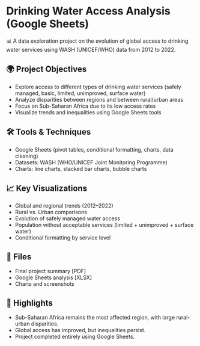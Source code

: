 
# Drinking Water Access Analysis (Google Sheets)

📊 A data exploration project on the evolution of global access to drinking water services using WASH (UNICEF/WHO) data from 2012 to 2022.

## 🌍 Project Objectives

- Explore access to different types of drinking water services (safely managed, basic, limited, unimproved, surface water)
- Analyze disparities between regions and between rural/urban areas
- Focus on Sub-Saharan Africa due to its low access rates
- Visualize trends and inequalities using Google Sheets tools

## 🛠 Tools & Techniques

- Google Sheets (pivot tables, conditional formatting, charts, data cleaning)
- Datasets: WASH (WHO/UNICEF Joint Monitoring Programme)
- Charts: line charts, stacked bar charts, bubble charts

## 📈 Key Visualizations

- Global and regional trends (2012–2022)
- Rural vs. Urban comparisons
- Evolution of safely managed water access
- Population without acceptable services (limited + unimproved + surface water)
- Conditional formatting by service level

## 📌 Files

- Final project summary [PDF]
- Google Sheets analysis [XLSX]
- Charts and screenshots

## 📢 Highlights

- Sub-Saharan Africa remains the most affected region, with large rural-urban disparities.
- Global access has improved, but inequalities persist.
- Project completed entirely using Google Sheets.
